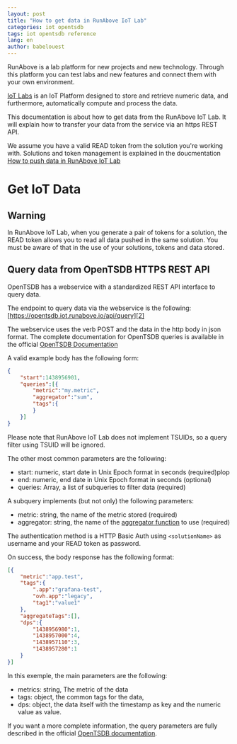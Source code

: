 ```yaml
---
layout: post
title: "How to get data in RunAbove IoT Lab"
categories: iot opentsdb
tags: iot opentsdb reference
lang: en
author: babelouest
---
```


RunAbove is a lab platform for new projects and new technology. Through this platform you can test labs and new features and connect them with your own environment.

[IoT Labs][6] is an IoT Platform designed to store and retrieve numeric data, and furthermore, automatically compute and process the data.

This documentation is about how to get data from the RunAbove IoT Lab. It will explain how to transfer your data from the service via an https REST API.

We assume you have a valid READ token from the solution you're working with. Solutions and token management is explained in the doucmentation [How to push data in RunAbove IoT Lab][1]

# Get IoT Data

## Warning

In RunAbove IoT Lab, when you generate a pair of tokens for a solution, the READ token allows you to read all data pushed in the same solution. You must be aware of that in the use of your solutions, tokens and data stored.

## Query data from OpenTSDB HTTPS REST API

OpenTSDB has a webservice with a standardized REST API interface to query data.

The endpoint to query data via the webservice is the following: [https://opentsdb.iot.runabove.io/api/query][2]

The webservice uses the verb POST and the data in the http body in json format. The complete documentation for OpenTSDB queries is available in the official [OpenTSDB Documentation][3]

A valid example body has the following form:

```json
{
	"start":1438956901,
	"queries":[{
		"metric":"my.metric",
		"aggregator":"sum",
		"tags":{
		}
	}]
}
```

Please note that RunAbove IoT Lab does not implement TSUIDs, so a query filter using TSUID will be ignored.

The other most common parameters are the following:

- start: numeric, start date in Unix Epoch format in seconds (required)plop
- end: numeric, end date in Unix Epoch format in seconds (optional)
- queries: Array, a list of subqueries to filter data (required)

A subquery implements (but not only) the following parameters:

- metric: string, the name of the metric stored (required)
- aggregator: string, the name of the [aggregator function][5] to use (required)

The authentication method is a HTTP Basic Auth using `<solutionName>` as username and your READ token as password.

On success, the body response has the following format:

```json
[{
	"metric":"app.test",
	"tags":{
		".app":"grafana-test",
		"ovh.app":"legacy",
		"tag1":"value1"
	},
	"aggregateTags":[],
	"dps":{
		"1438956980":1,
		"1438957000":4,
		"1438957110":3,
		"1438957280":1
	}
}]
```

In this exemple, the main parameters are the following:

- metrics: string, The metric of the data
- tags: object, the common tags for the data, 
- dps: object, the data itself with the timestamp as key and the numeric value as value.

If you want a more complete information, the query parameters are fully described in the official [OpenTSDB documentation][4].

  [1]: iot-documentation-how-to-push-data-in-runabove-iot-lab.html
  [2]: https://opentsdb.iot.runabove.io/api/query/
  [3]: http://opentsdb.net/docs/build/html/api_http/index.html
  [4]: http://opentsdb.net/docs/build/html/api_http/query/index.html
  [5]: http://opentsdb.net/docs/build/html/api_http/aggregators.html
  [6]: https://runabove.com/iot/
